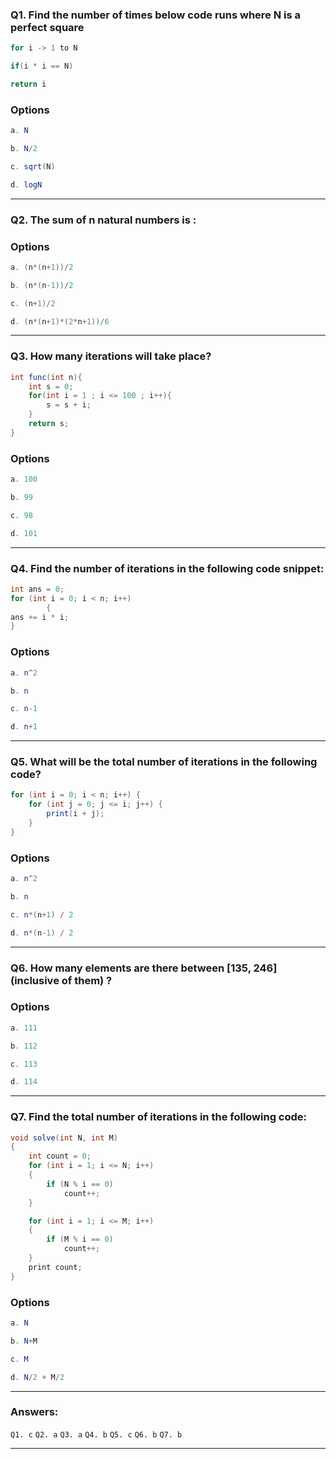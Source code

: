 ### Q1. Find the number of times below code runs where N is a perfect square

```java
for i -> 1 to N

if(i * i == N)

return i
```
### Options
```java
a. N
```
```java
b. N/2
```
```java
c. sqrt(N) 
```
```java
d. logN
```
---
### Q2. The sum of n natural numbers is :
### Options
```java
a. (n*(n+1))/2 
```
```java
b. (n*(n-1))/2
```
```java
c. (n+1)/2
```
```java
d. (n*(n+1)*(2*n+1))/6
```
---
### Q3. How many iterations will take place?

```java
int func(int n){
    int s = 0;
    for(int i = 1 ; i <= 100 ; i++){
        s = s + i;
    }
    return s;
}
```
### Options
```java
a. 100 
```
```java
b. 99
```
```java
c. 98
```
```java
d. 101
```
---

### Q4. Find the number of iterations in the following code snippet:

```java
int ans = 0;
for (int i = 0; i < n; i++)
        {
ans += i * i;
}
```
### Options
```java
a. n^2
```
```java
b. n 
```
```java
c. n-1
```
```java
d. n+1
```
---
### Q5. What will be the total number of iterations in the following code?

```java
for (int i = 0; i < n; i++) {
    for (int j = 0; j <= i; j++) {
        print(i + j);
    }
}
```
### Options
```java
a. n^2
```
```java
b. n
```
```java
c. n*(n+1) / 2 
```
```java
d. n*(n-1) / 2
```
---
### Q6. How many elements are there between [135, 246] (inclusive of them) ?
### Options
```java
a. 111
```
```java
b. 112 
```
```java
c. 113
```
```java
d. 114
```
---
### Q7. Find the total number of iterations in the following code:

```java
void solve(int N, int M)
{
    int count = 0;
    for (int i = 1; i <= N; i++)
    {
        if (N % i == 0)
            count++;
    }

    for (int i = 1; i <= M; i++)
    {
        if (M % i == 0)
            count++;
    }
    print count;
}
```
### Options
```java
a. N
```
```java
b. N+M 
```
```java
c. M
```
```java
d. N/2 + M/2
```
---

### Answers:
`Q1. c`
`Q2. a`
`Q3. a`
`Q4. b`
`Q5. c`
`Q6. b`
`Q7. b`

---
